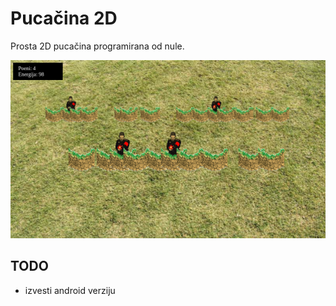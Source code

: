 # Pucačina 2D

Prosta 2D pucačina programirana od nule.

![pucačina](screen.png)

## TODO

- izvesti android verziju
